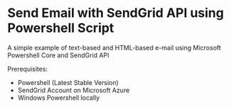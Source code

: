 # Send Email with SendGrid API using Powershell Script 
A simple example of text-based and HTML-based e-mail using Microsoft Powershell Core and SendGrid API 

Prerequisites: 

- Powershell (Latest Stable Version)
- SendGrid Account on Microsoft Azure
- Windows Powershell locally

